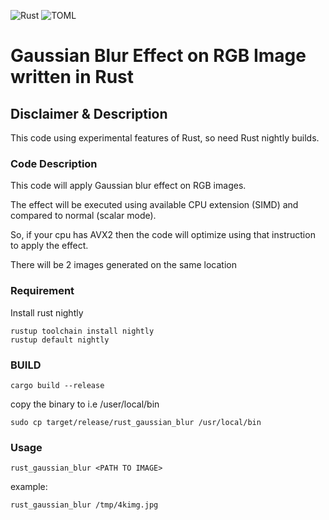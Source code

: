 ![Rust](https://img.shields.io/badge/-Rust-red?logo=rust&logoColor=white&style=plastic)
![TOML](https://img.shields.io/badge/-Toml-blue?logo=toml&style=plastic)

# Gaussian Blur Effect on RGB Image written in Rust

## Disclaimer & Description
This code using experimental features of Rust, so need Rust nightly builds.

### Code Description
This code will apply Gaussian blur effect on RGB images.

The effect will be executed using available CPU extension (SIMD) and compared to normal (scalar mode).

So, if your cpu has AVX2 then the code will optimize using that instruction to apply the effect.

There will be 2 images generated on the same location


### Requirement
Install rust nightly
```
rustup toolchain install nightly
rustup default nightly
```

### BUILD
` cargo build --release `

copy the binary to i.e /user/local/bin

` sudo cp target/release/rust_gaussian_blur /usr/local/bin `

### Usage
` rust_gaussian_blur <PATH TO IMAGE>  `

example:

` rust_gaussian_blur /tmp/4kimg.jpg `

